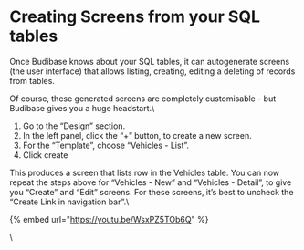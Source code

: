 # Creating Screens from your SQL tables

Once Budibase knows about your SQL tables, it can autogenerate screens (the user interface) that allows listing, creating, editing a deleting of records from tables. 

Of course, these generated screens are completely customisable - but Budibase gives you a huge headstart.\


1. Go to the “Design” section.
2. In the left panel, click the “+” button, to create a new screen.
3. For the “Template”, choose “Vehicles - List”.
4. Click create

This produces a screen that lists row in the Vehicles table. You can now repeat the steps above for “Vehicles - New” and “Vehicles - Detail”, to give you “Create” and “Edit” screens. For these screens, it’s best to uncheck the “Create Link in navigation bar”.\


{% embed url="https://youtu.be/WsxPZ5TOb6Q" %}



\
